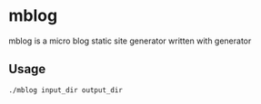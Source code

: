 # mblog

mblog is a micro blog static site generator written with generator

## Usage

```
./mblog input_dir output_dir
```
